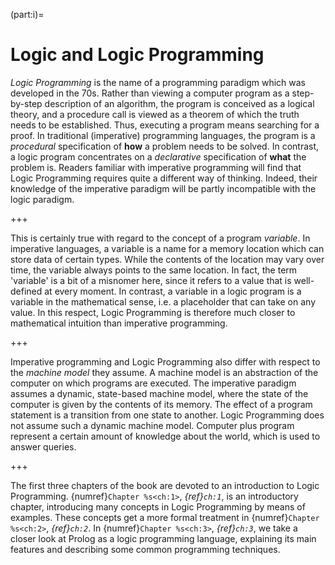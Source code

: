 <!--H1: Part I-->
(part:i)=
# Logic and Logic Programming #

*Logic Programming* is the name of a programming paradigm which was developed in the 70s. Rather than viewing a computer program as a step-by-step description of an algorithm, the program is conceived as a logical theory, and a procedure call is viewed as a theorem of which the truth needs to be established. Thus, executing a program means searching for a proof. In traditional (imperative) programming languages, the program is a *procedural* specification of **how** a problem needs to be solved. In contrast, a logic program concentrates on a *declarative* specification of **what** the problem is. Readers familiar with imperative programming will find that Logic Programming requires quite a different way of thinking. Indeed, their knowledge of the imperative paradigm will be partly incompatible with the logic paradigm.

+++

This is certainly true with regard to the concept of a program *variable*. In imperative languages, a variable is a name for a memory location which can store data of certain types. While the contents of the location may vary over time, the variable always points to the same location. In fact, the term 'variable' is a bit of a misnomer here, since it refers to a value that is well-defined at every moment. In contrast, a variable in a logic program is a variable in the mathematical sense, i.e. a placeholder that can take on any value. In this respect, Logic Programming is therefore much closer to mathematical intuition than imperative programming.

+++

Imperative programming and Logic Programming also differ with respect to the *machine model* they assume. A machine model is an abstraction of the computer on which programs are executed. The imperative paradigm assumes a dynamic, state-based machine model, where the state of the computer is given by the contents of its memory. The effect of a program statement is a transition from one state to another. Logic Programming does not assume such a dynamic machine model. Computer plus program represent a certain amount of knowledge about the world, which is used to answer queries.

+++

The first three chapters of the book are devoted to an introduction to Logic Programming. {numref}`Chapter %s<ch:1>`, *{ref}`ch:1`*, is an introductory chapter, introducing many concepts in Logic Programming by means of examples. These concepts get a more formal treatment in {numref}`Chapter %s<ch:2>`, *{ref}`ch:2`*. In {numref}`Chapter %s<ch:3>`, *{ref}`ch:3`*, we take a closer look at Prolog as a logic programming language, explaining its main features and describing some common programming techniques.
<!--Chapter 1 Chapter 2 Chapter 3-->
<!--A brief introduction to clausal logic-->
<!--Clausal logic and resolution: theoretical backgrounds-->
<!--Logic Programming and Prolog-->
